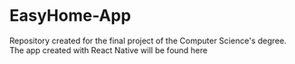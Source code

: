# EasyHome-App
Repository created for the final project of the Computer Science's degree. The app created with React Native will be found here
